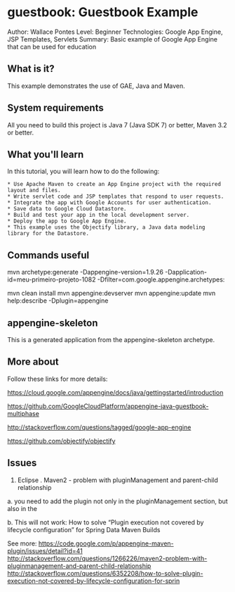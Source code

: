 guestbook: Guestbook Example
===============================
Author: Wallace Pontes
Level: Beginner
Technologies: Google App Engine, JSP Templates, Servlets
Summary: Basic example of Google App Engine that can be used for education

What is it?
-----------

This example demonstrates the use of GAE, Java and Maven.

System requirements
-------------------

All you need to build this project is Java 7 (Java SDK 7) or better, Maven 3.2 or better.

What you'll learn
-----------------
In this tutorial, you will learn how to do the following:

    * Use Apache Maven to create an App Engine project with the required layout and files.
    * Write servlet code and JSP templates that respond to user requests.
    * Integrate the app with Google Accounts for user authentication.
    * Save data to Google Cloud Datastore.
    * Build and test your app in the local development server.
    * Deploy the app to Google App Engine.
    * This example uses the Objectify library, a Java data modeling library for the Datastore. 

Commands useful
------------------

mvn archetype:generate -Dappengine-version=1.9.26 -Dapplication-id=meu-primeiro-projeto-1082 -Dfilter=com.google.appengine.archetypes:

mvn clean install
mvn appengine:devserver
mvn appengine:update
mvn help:describe -Dplugin=appengine

appengine-skeleton
------------------

This is a generated application from the appengine-skeleton archetype.

More about
------------------

Follow these links for more details:

https://cloud.google.com/appengine/docs/java/gettingstarted/introduction

https://github.com/GoogleCloudPlatform/appengine-java-guestbook-multiphase

http://stackoverflow.com/questions/tagged/google-app-engine

https://github.com/objectify/objectify

Issues
------------------

1) Eclipse . Maven2 - problem with pluginManagement and parent-child relationship

a. you need to add the plugin not only in the pluginManagement section, but also in the 

b. This will not work: How to solve “Plugin execution not covered by lifecycle configuration” for Spring Data Maven Builds

See more:
https://code.google.com/p/appengine-maven-plugin/issues/detail?id=41
http://stackoverflow.com/questions/1266226/maven2-problem-with-pluginmanagement-and-parent-child-relationship
http://stackoverflow.com/questions/6352208/how-to-solve-plugin-execution-not-covered-by-lifecycle-configuration-for-sprin
